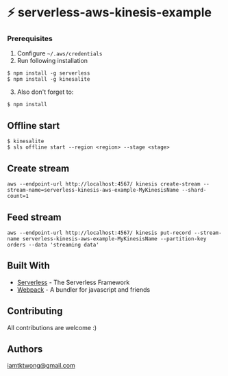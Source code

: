 # ⚡ serverless-aws-kinesis-example


### Prerequisites

1. Configure `~/.aws/credentials`
2. Run following installation

```
$ npm install -g serverless
$ npm install -g kinesalite
```

3. Also don't forget to:

```
$ npm install
```

## Offline start

```
$ kinesalite
$ sls offline start --region <region> --stage <stage>
```

## Create stream
```
aws --endpoint-url http://localhost:4567/ kinesis create-stream --stream-name=serverless-kinesis-aws-example-MyKinesisName --shard-count=1
```

## Feed stream
```
aws --endpoint-url http://localhost:4567/ kinesis put-record --stream-name serverless-kinesis-aws-example-MyKinesisName --partition-key orders --data 'streaming data'
```

## Built With

* [Serverless](https://github.com/serverless/serverless) - The Serverless Framework
* [Webpack](https://github.com/webpack/webpack) - A bundler for javascript and friends

## Contributing

All contributions are welcome :)

## Authors

iamtktwong@gmail.com

